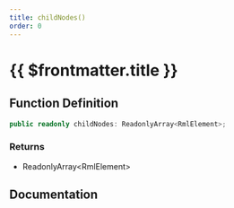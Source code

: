 ```yaml
---
title: childNodes()
order: 0
---
```


# {{ $frontmatter.title }}

## Function Definition

```ts
public readonly childNodes: ReadonlyArray<RmlElement>;
```

### Returns

* ReadonlyArray\<RmlElement\>

## Documentation

<!--@include: ./parts/childNodes.md-->
